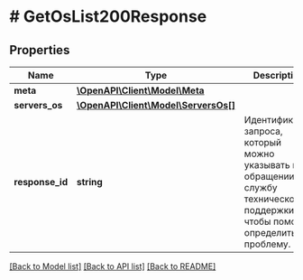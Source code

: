 # # GetOsList200Response

## Properties

Name | Type | Description | Notes
------------ | ------------- | ------------- | -------------
**meta** | [**\OpenAPI\Client\Model\Meta**](Meta.md) |  |
**servers_os** | [**\OpenAPI\Client\Model\ServersOs[]**](ServersOs.md) |  |
**response_id** | **string** | Идентификатор запроса, который можно указывать при обращении в службу технической поддержки, чтобы помочь определить проблему. |

[[Back to Model list]](../../README.md#models) [[Back to API list]](../../README.md#endpoints) [[Back to README]](../../README.md)
